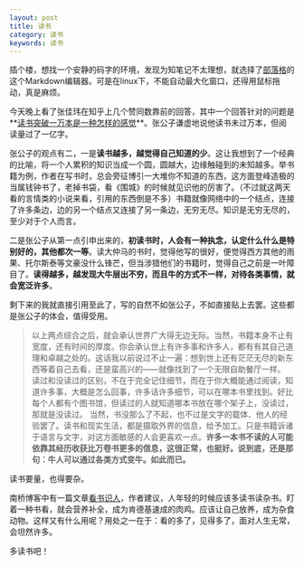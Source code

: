 ```yaml
---
layout: post
title: 读书
category: 读书
keywords: 读书
---
```


插个楼，想找一个安静的码字的环境，发现为知笔记不太理想，就选择了[部落格](https://www.zybuluo.com/cmd/)的这个Markdown编辑器。可是在linux下，不能自动最大化窗口，还得用鼠标拖动，真是麻烦。

今天晚上看了张佳玮在知乎上几个赞同数靠前的回答，其中一个回答针对的问题是**[读书突破一万本是一种怎样的感觉](http://www.zhihu.com/question/25365245/answer/33113282)**。张公子谦虚地说他读书未过万本，但阅读量过了一亿字。

张公子的观点有二，一是**读书越多，越觉得自己知道的少**。这让我想到了一个经典的比喻，将一个人累积的知识当成一个圆，圆越大，边缘触碰到的未知越多。举书籍为例，作者在写书时，总会旁征博引一大堆你不知道的东西，这方面登峰造极的当属钱钟书了，老掉书袋，看《围城》的时候就见识他的厉害了。（不过就这两天看的言情类的小说来看，引用的东西倒是不多）书籍就像网络中的一个结点，连接了许多条边，边的另一个结点又连接了另一条边，无穷无尽。知识是无穷无尽的，至少对于个人而言。

二是张公子从第一点引申出来的，**初读书时，人会有一种执念，认定什么什么是特别好的，其他都次一等**。读大仲马的书时，觉得他写的很好，便觉得西方其他的雨果、托尔斯泰等文豪没什么锋芒，但当涉猎他们的书籍时，觉得自己之前是一叶障目了。**读得越多，越发现大牛层出不穷，而且牛的方式不一样，对待各类事情，就会宽泛许多**。

剩下来的我就直接引用至此了，写的自然不如张公子，不如直接贴上去罢。这些都是张公子的体会，值得受用。

>以上两点综合之后，就会承认世界广大得无边无际。当然，书籍本身不止有宽度，还有时间的厚度。你会承认世上有许多事和许多人，都有有其自己道理和卓越之处的。这话我以前说过不止一遍：想到世上还有茫茫无尽的新东西等着自己去看，还是蛮高兴的——就像找到了一个无限自助餐厅一样。
读过和没读过的区别，不在于完全记住细节，而在于你大概能通过阅读，知道许多事，大概是怎么回事，许多话许多细节，可以在哪本书里找到。好比每个人都有个图书馆，但读过的人就知道哪本书放在哪个架子上，没读过，那就是没读过。
当然，书没那么了不起，也不过是文字的载体、他人的经验罢了。读书和现实生活，都是摄取外界的信息，给予加工。只是书籍诉诸于语言与文字，对这方面敏感的人会更喜欢一点。**许多一本书不读的人可能依靠其经历收获比万卷书更多的信息，这很正常，也挺好。说到底，还是那句：牛人可以通过各类方式变牛。如此而已。**

读书要量，也得要杂。

南桥博客中有一篇文章[看书识人](http://berlinfang.blog.163.com/blog/#m=0&t=1&c=fks_087070080087087065093083082095085087087069083086081066082)，作者建议，人年轻的时候应该多读书读杂书。盯着一种书看，就会营养补全，成为肯德基速成的肉鸡。应该让自己放养，成为杂食动物。这样又有什么用呢？用处之一在于：看的多了，见得多了，面对人生无常，会坦然许多。

多读书吧！
